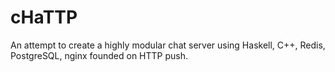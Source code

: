 cHaTTP
======

An attempt to create a highly modular chat server using Haskell, C++, Redis, PostgreSQL, nginx founded on HTTP push.
